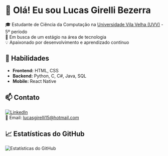 # 👋 Olá! Eu sou Lucas Girelli Bezerra  

🎓 Estudante de Ciência da Computação na [Universidade Vila Velha (UVV)](https://www.uvv.br/) - 5º período  
💼 Em busca de um estágio na área de tecnologia  
💡 Apaixonado por desenvolvimento e aprendizado contínuo  

## 🚀 Habilidades  
- **Frontend:** HTML, CSS  
- **Backend:** Python, C, C#, Java, SQL  
- **Mobile:** React Native  

## 📫 Contato  
[![LinkedIn](https://img.shields.io/badge/LinkedIn-Lucas%20Girelli-0077B5?style=flat&logo=linkedin)](https://www.linkedin.com/in/lucas-girelli-bezerra-62ab69300)  
📧 Email: [lucasgirelli15@hotmail.com](mailto:lucasgirelli15@hotmail.com)  

## 📈 Estatísticas do GitHub  
![Estatísticas do GitHub](https://github-readme-stats.vercel.app/api?username=LucasGirelli&show_icons=true&theme=dark)  
